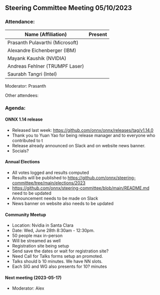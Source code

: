 ## Steering Committee Meeting 05/10/2023

### Attendance:

| Name (Affiliation)              | Present  |
| ------------------------------- | -------- |
| Prasanth Pulavarthi (Microsoft) |  |
| Alexandre Eichenberger (IBM)    |  |
| Mayank Kaushik (NVIDIA)         |  |
| Andreas Fehlner (TRUMPF Laser)  |  |
| Saurabh Tangri (Intel)          |  |

Moderator: Prasanth

Other attendees: 

### Agenda:

  #### ONNX 1.14 release
  - Released last week: https://github.com/onnx/onnx/releases/tag/v1.14.0
  - Thank you to Yuan Yao for being release manager and to everyone who contributed to t
  - Release already announced on Slack and on website news banner.
  - Socials?
  
  #### Annual Elections
  - All votes logged and results computed
  - Results will be published to https://github.com/onnx/steering-committee/tree/main/elections/2023
  - https://github.com/onnx/steering-committee/blob/main/README.md need to be updated
  - Announcement needs to be made on Slack
  - News banner on website also needs to be updated 

  #### Community Meetup
  - Location: Nvidia in Santa Clara
  - Date: Wed, June 28th 8:30am - 12:30pm.
  - 50 people max in-person
  - Will be streamed as well
  - Registration site being setup
  - Send save the dates or wait for registration site?
  - Need Call for Talks forms setup an promoted.
  - Talks should b 10 minutes. We have NN slots.
  - Each SIG and WG also presents for 10? minutes

  #### Next meeting (2023-05-17)
  - Moderator: Alex
